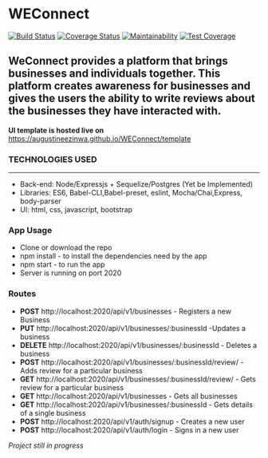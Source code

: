 # WEConnect

[![Build Status](https://travis-ci.org/augustineezinwa/WEConnect.svg?branch=ft-signup-endpoint-%23155587518)](https://travis-ci.org/augustineezinwa/WEConnect) [![Coverage Status](https://coveralls.io/repos/github/augustineezinwa/WEConnect/badge.svg?branch=ft-signup-endpoint-%23155587518)](https://coveralls.io/github/augustineezinwa/WEConnect?branch=ft-signup-endpoint-%23155587518) [![Maintainability](https://api.codeclimate.com/v1/badges/b84bdd1eb41438c74559/maintainability)](https://codeclimate.com/github/augustineezinwa/WEConnect/maintainability) [![Test Coverage](https://api.codeclimate.com/v1/badges/b84bdd1eb41438c74559/test_coverage)](https://codeclimate.com/github/augustineezinwa/WEConnect/test_coverage)


<h2>WeConnect provides a platform that brings businesses and individuals together. This platform
creates awareness for businesses and gives the users the ability to write reviews about the
businesses they have interacted with.</h2>

<b>UI template is hosted live on </b>https://augustineezinwa.github.io/WEConnect/template

<h3>TECHNOLOGIES USED</h3>
<hr>
<ul>
  <li>Back-end: Node/Expressjs + Sequelize/Postgres (Yet be Implemented)</li>
  <li>Libraries: ES6, Babel-CLI,Babel-preset, eslint, Mocha/Chai,Express, body-parser</li>
  <li>UI: html, css, javascript, bootstrap</li>
</ul>

<h3>App Usage</h3>
<ul>
    <li>Clone or download the repo</li>
    <li>npm install - to install the dependencies need by the app</li>
    <li>npm start - to run the app</li>
    <li>Server is running on port 2020</li>
</ul>

### Routes
- **POST** http://localhost:2020/api/v1/businesses - Registers a new Business
- **PUT** http://localhost:2020/api/v1/businesses/:businessId -Updates a business
- **DELETE** http://localhost:2020/api/v1/businesses/:businessId - Deletes a business
- **POST** http://localhost:2020/api/v1/businesses/:businessId/review/ - Adds review for a particular business
- **GET** http://localhost:2020/api/v1/businesses/:businessId/review/ - Gets review for a particular business
- **GET** http://localhost:2020/api/v1/businesses - Gets all businesses
- **GET** http://localhost:2020/api/v1/businesses/:businessId - Gets details of a single business
- **POST** http://localhost:2020/api/v1/auth/signup - Creates a new user
- **POST** http://localhost:2020/api/v1/auth/login - Signs in a new user

<i>Project still in progress</i>
